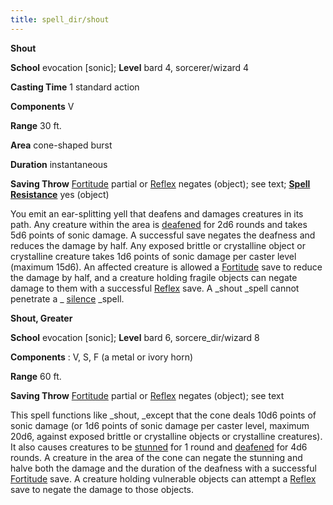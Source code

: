 ```yaml
---
title: spell_dir/shout
---
```

 **Shout**

**School** evocation [sonic]; **Level** bard 4, sorcerer/wizard 4

**Casting Time** 1 standard action

**Components** V

**Range** 30 ft.

**Area** cone-shaped burst

**Duration** instantaneous

**Saving Throw** [Fortitude](../combat#_fortitude) partial or [Reflex](../combat#_reflex) negates (object); see text; **[Spell Resistance](../glossary#_spell-resistance)** yes (object)

You emit an ear-splitting yell that deafens and damages creatures in its path. Any creature within the area is [deafened](../glossary#_deafened) for 2d6 rounds and takes 5d6 points of sonic damage. A successful save negates the deafness and reduces the damage by half. Any exposed brittle or crystalline object or crystalline creature takes 1d6 points of sonic damage per caster level (maximum 15d6). An affected creature is allowed a [Fortitude](../combat#_fortitude) save to reduce the damage by half, and a creature holding fragile objects can negate damage to them with a successful [Reflex](../combat#_reflex) save. A _shout _spell cannot penetrate a _ [silence](silence#_silence) _spell.

**Shout, Greater**

**School** evocation [sonic]; **Level** bard 6, sorcere_dir/wizard 8

**Components** : V, S, F (a metal or ivory horn)

**Range** 60 ft.

**Saving Throw** [Fortitude](../combat#_fortitude) partial or [Reflex](../combat#_reflex) negates (object); see text

This spell functions like _shout, _except that the cone deals 10d6 points of sonic damage (or 1d6 points of sonic damage per caster level, maximum 20d6, against exposed brittle or crystalline objects or crystalline creatures). It also causes creatures to be [stunned](../glossary#_stunned) for 1 round and [deafened](../glossary#_deafened) for 4d6 rounds. A creature in the area of the cone can negate the stunning and halve both the damage and the duration of the deafness with a successful [Fortitude](../combat#_fortitude) save. A creature holding vulnerable objects can attempt a [Reflex](../combat#_reflex) save to negate the damage to those objects.

